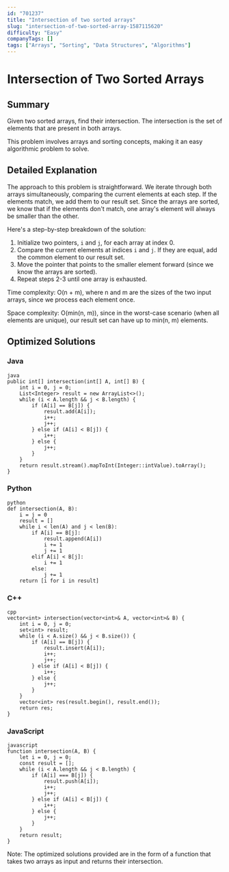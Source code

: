 ```yaml
---
id: "701237"
title: "Intersection of two sorted arrays"
slug: "intersection-of-two-sorted-array-1587115620"
difficulty: "Easy"
companyTags: []
tags: ["Arrays", "Sorting", "Data Structures", "Algorithms"]
---
```


**Intersection of Two Sorted Arrays**
==================================================

## Summary
Given two sorted arrays, find their intersection. The intersection is the set of elements that are present in both arrays.

This problem involves arrays and sorting concepts, making it an easy algorithmic problem to solve.

## Detailed Explanation
The approach to this problem is straightforward. We iterate through both arrays simultaneously, comparing the current elements at each step. If the elements match, we add them to our result set. Since the arrays are sorted, we know that if the elements don't match, one array's element will always be smaller than the other.

Here's a step-by-step breakdown of the solution:

1. Initialize two pointers, `i` and `j`, for each array at index 0.
2. Compare the current elements at indices `i` and `j`. If they are equal, add the common element to our result set.
3. Move the pointer that points to the smaller element forward (since we know the arrays are sorted).
4. Repeat steps 2-3 until one array is exhausted.

Time complexity: O(n + m), where n and m are the sizes of the two input arrays, since we process each element once.

Space complexity: O(min(n, m)), since in the worst-case scenario (when all elements are unique), our result set can have up to min(n, m) elements.

## Optimized Solutions
### Java
```
java
public int[] intersection(int[] A, int[] B) {
    int i = 0, j = 0;
    List<Integer> result = new ArrayList<>();
    while (i < A.length && j < B.length) {
        if (A[i] == B[j]) {
            result.add(A[i]);
            i++;
            j++;
        } else if (A[i] < B[j]) {
            i++;
        } else {
            j++;
        }
    }
    return result.stream().mapToInt(Integer::intValue).toArray();
}
```

### Python
```
python
def intersection(A, B):
    i = j = 0
    result = []
    while i < len(A) and j < len(B):
        if A[i] == B[j]:
            result.append(A[i])
            i += 1
            j += 1
        elif A[i] < B[j]:
            i += 1
        else:
            j += 1
    return [i for i in result]
```

### C++
```
cpp
vector<int> intersection(vector<int>& A, vector<int>& B) {
    int i = 0, j = 0;
    set<int> result;
    while (i < A.size() && j < B.size()) {
        if (A[i] == B[j]) {
            result.insert(A[i]);
            i++;
            j++;
        } else if (A[i] < B[j]) {
            i++;
        } else {
            j++;
        }
    }
    vector<int> res(result.begin(), result.end());
    return res;
}
```

### JavaScript
```
javascript
function intersection(A, B) {
    let i = 0, j = 0;
    const result = [];
    while (i < A.length && j < B.length) {
        if (A[i] === B[j]) {
            result.push(A[i]);
            i++;
            j++;
        } else if (A[i] < B[j]) {
            i++;
        } else {
            j++;
        }
    }
    return result;
}
```

Note: The optimized solutions provided are in the form of a function that takes two arrays as input and returns their intersection.